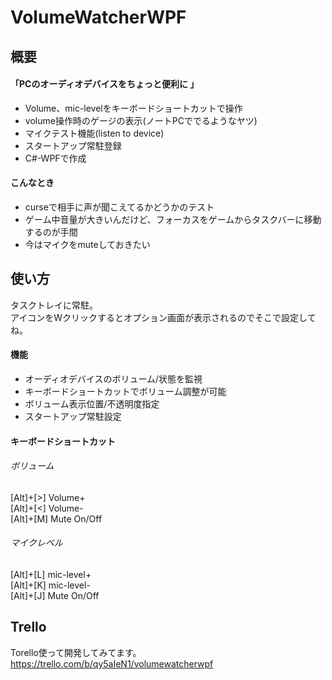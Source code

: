 # VolumeWatcherWPF

## 概要
#### 「PCのオーディオデバイスをちょっと便利に 」
+ Volume、mic-levelをキーボードショートカットで操作
+ volume操作時のゲージの表示(ノートPCででるようなヤツ)
+ マイクテスト機能(listen to device)
+ スタートアップ常駐登録
+ C#-WPFで作成

#### こんなとき
+ curseで相手に声が聞こえてるかどうかのテスト
+ ゲーム中音量が大きいんだけど、フォーカスをゲームからタスクバーに移動するのが手間
+ 今はマイクをmuteしておきたい

## 使い方
タスクトレイに常駐。  
アイコンをWクリックするとオプション画面が表示されるのでそこで設定してね。  
#### 機能
+ オーディオデバイスのボリューム/状態を監視
+ キーボードショートカットでボリューム調整が可能
+ ボリューム表示位置/不透明度指定
+ スタートアップ常駐設定

#### キーボードショートカット
###### ボリューム
[Alt]+[>]  Volume+  
[Alt]+[<]  Volume-  
[Alt]+[M]  Mute On/Off  
###### マイクレベル
[Alt]+[L]  mic-level+  
[Alt]+[K]  mic-level-  
[Alt]+[J]  Mute On/Off  

## Trello
Torello使って開発してみてます。  
https://trello.com/b/qy5aIeN1/volumewatcherwpf

